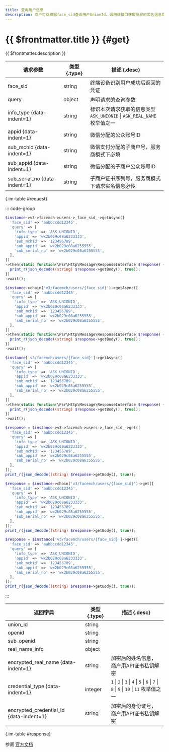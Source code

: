 ```yaml
---
title: 查询用户信息
description: 商户可以根据face_sid查询用户UnionId，调用该接口获取授权的实名信息商户需要先申请权限。
---
```


# {{ $frontmatter.title }} {#get}

{{ $frontmatter.description }}

| 请求参数 | 类型 {.type} | 描述 {.desc}
| --- | --- | ---
| face_sid | string | 终端设备识别用户成功后返回的凭证
| query | object | 声明请求的查询参数
| info_type {data-indent=1} | string | 标识本次请求获取的信息类型<br/>`ASK_UNIONID` \| `ASK_REAL_NAME` 枚举值之一
| appid {data-indent=1} | string | 微信分配的公众账号ID
| sub_mchid {data-indent=1} | string | 微信支付分配的子商户号，服务商模式下必填
| sub_appid {data-indent=1} | string | 微信分配的子商户公众账号ID
| sub_serial_no {data-indent=1} | string | ⼦商户证书序列号，服务商模式下请求实名信息必传

{.im-table #request}

::: code-group

```php [异步纯链式]
$instance->v3->facemch->users->_face_sid_->getAsync([
  'face_sid' => 'aabbccdd12345',
  'query' => [
    'info_type' => 'ASK_UNIONID',
    'appid' => 'wx2b029c08a6233333',
    'sub_mchid' => '123456789',
    'sub_appid' => 'wx2b029c08a6255555',
    'sub_serial_no' => 'wx2b029c08a6255555',
  ],
])
->then(static function(\Psr\Http\Message\ResponseInterface $response) {
  print_r(json_decode((string) $response->getBody(), true));
})
->wait();
```

```php [异步声明式]
$instance->chain('v3/facemch/users/{face_sid}')->getAsync([
  'face_sid' => 'aabbccdd12345',
  'query' => [
    'info_type' => 'ASK_UNIONID',
    'appid' => 'wx2b029c08a6233333',
    'sub_mchid' => '123456789',
    'sub_appid' => 'wx2b029c08a6255555',
    'sub_serial_no' => 'wx2b029c08a6255555',
  ],
])
->then(static function(\Psr\Http\Message\ResponseInterface $response) {
  print_r(json_decode((string) $response->getBody(), true));
})
->wait();
```

```php [异步属性式]
$instance['v3/facemch/users/{face_sid}']->getAsync([
  'face_sid' => 'aabbccdd12345',
  'query' => [
    'info_type' => 'ASK_UNIONID',
    'appid' => 'wx2b029c08a6233333',
    'sub_mchid' => '123456789',
    'sub_appid' => 'wx2b029c08a6255555',
    'sub_serial_no' => 'wx2b029c08a6255555',
  ],
])
->then(static function(\Psr\Http\Message\ResponseInterface $response) {
  print_r(json_decode((string) $response->getBody(), true));
})
->wait();
```

```php [同步纯链式]
$response = $instance->v3->facemch->users->_face_sid_->get([
  'face_sid' => 'aabbccdd12345',
  'query' => [
    'info_type' => 'ASK_UNIONID',
    'appid' => 'wx2b029c08a6233333',
    'sub_mchid' => '123456789',
    'sub_appid' => 'wx2b029c08a6255555',
    'sub_serial_no' => 'wx2b029c08a6255555',
  ],
]);
print_r(json_decode((string) $response->getBody(), true));
```

```php [同步声明式]
$response = $instance->chain('v3/facemch/users/{face_sid}')->get([
  'face_sid' => 'aabbccdd12345',
  'query' => [
    'info_type' => 'ASK_UNIONID',
    'appid' => 'wx2b029c08a6233333',
    'sub_mchid' => '123456789',
    'sub_appid' => 'wx2b029c08a6255555',
    'sub_serial_no' => 'wx2b029c08a6255555',
  ],
]);
print_r(json_decode((string) $response->getBody(), true));
```

```php [同步属性式]
$response = $instance['v3/facemch/users/{face_sid}']->get([
  'face_sid' => 'aabbccdd12345',
  'query' => [
    'info_type' => 'ASK_UNIONID',
    'appid' => 'wx2b029c08a6233333',
    'sub_mchid' => '123456789',
    'sub_appid' => 'wx2b029c08a6255555',
    'sub_serial_no' => 'wx2b029c08a6255555',
  ],
]);
print_r(json_decode((string) $response->getBody(), true));
```

:::

| 返回字典 | 类型 {.type} | 描述 {.desc}
| --- | --- | ---
| union_id | string | 
| openid | string | 
| sub_openid | string | 
| real_name_info | object | 
| encrypted_real_name {data-indent=1} | string | 加密后的姓名信息，商户用API证书私钥解密
| credential_type {data-indent=1} | integer | `1` \| `2` \| `3` \| `4` \| `5` \| `6` \| `7` \| `8` \| `9` \| `10` \| `11` 枚举值之一
| encrypted_credential_id {data-indent=1} | string | 加密后的身份证号，商户用API证书私钥解密

{.im-table #response}

参阅 [官方文档](https://pay.weixin.qq.com/wiki/doc/wxfacepay/develop/android/sid.html)
